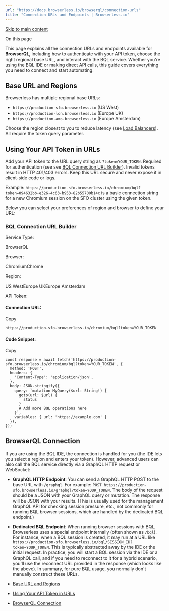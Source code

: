 ```yaml
---
url: "https://docs.browserless.io/browserql/connection-urls"
title: "Connection URLs and Endpoints | Browserless.io"
---
```


[Skip to main content](https://docs.browserless.io/browserql/connection-urls#__docusaurus_skipToContent_fallback)

On this page

This page explains all the connection URLs and endpoints available for **BrowserQL**, including how to authenticate with your API token, choose the right regional base URL, and interact with the BQL service. Whether you're using the BQL IDE or making direct API calls, this guide covers everything you need to connect and start automating.

## Base URL and Regions [​](https://docs.browserless.io/browserql/connection-urls\#base-url-and-regions "Direct link to Base URL and Regions")

Browserless has multiple regional base URLs:

- `https://production-sfo.browserless.io` (US West)
- `https://production-lon.browserless.io` (Europe UK)
- `https://production-ams.browserless.io` (Europe Amsterdam)

Choose the region closest to you to reduce latency (see [Load Balancers](https://docs.browserless.io/baas/load-balancers)). All require the token query parameter.

## Using Your API Token in URLs [​](https://docs.browserless.io/browserql/connection-urls\#using-your-api-token-in-urls "Direct link to Using Your API Token in URLs")

Add your API token to the URL query string as `?token=YOUR_TOKEN`. Required for authentication (see see [BQL Connection URL Builder](https://docs.browserless.io/browserql/connection-urls)). Invalid tokens result in HTTP 401/403 errors. Keep this URL secure and never expose it in client-side code or logs.

Example:
`https://production-sfo.browserless.io/chromium/bql?token=094632bb-e326-4c63-b953-82b55700b14c` is a basic connection string for a new Chromium session on the SFO cluster using the given token.

Below you can select your preferences of region and browser to define your URL:

### BQL Connection URL Builder

Service Type:

BrowserQL

Browser:

ChromiumChrome

Region:

US WestEurope UKEurope Amsterdam

API Token:

#### Connection URL:

Copy

```
https://production-sfo.browserless.io/chromium/bql?token=YOUR_TOKEN
```

#### Code Snippet:

Copy

```
const response = await fetch('https://production-sfo.browserless.io/chromium/bql?token=YOUR_TOKEN', {
  method: 'POST',
  headers: {
    'Content-Type': 'application/json',
  },
  body: JSON.stringify({
    query: `mutation MyQuery($url: String!) {
      goto(url: $url) {
        status
      }
      # Add more BQL operations here
    }`,
    variables: { url: 'https://example.com' }
  }),
});
```

## BrowserQL Connection [​](https://docs.browserless.io/browserql/connection-urls\#browserql-connection "Direct link to BrowserQL Connection")

If you are using the BQL IDE, the connection is handled for you (the IDE lets you select a region
and enters your token). However, advanced users can also call the BQL service directly via a
GraphQL HTTP request or WebSocket:

- **GraphQL HTTP Endpoint**: You can send a GraphQL HTTP POST to the base URL with
`/graphql`. For example: `POST https://production-sfo.browserless.io/graphql?token=YOUR_TOKEN`.
The body of the request should be a JSON with your GraphQL query or mutation. The
response will be JSON with your results. (This is usually used for the management
GraphQL API for checking session pressure, etc., not commonly for running BQL
browser sessions, which are handled by the dedicated BQL endpoint.)

- **Dedicated BQL Endpoint**: When running browser sessions with BQL, Browserless
uses a special endpoint internally (often shown as `/bql`). For instance, when a BQL
session is created, it may run at a URL like
`https://production-sfo.browserless.io/bql/SESSION_ID?token=YOUR_TOKEN`. This is typically abstracted away by the IDE or the initial request. In practice, you
will start a BQL session via the IDE or a GraphQL call, and if you need to reconnect to it
for a hybrid scenario, you'll use the reconnect URL provided in the response (which
looks like the above). In summary, for pure BQL usage, you normally don't manually
construct these URLs.


- [Base URL and Regions](https://docs.browserless.io/browserql/connection-urls#base-url-and-regions)
- [Using Your API Token in URLs](https://docs.browserless.io/browserql/connection-urls#using-your-api-token-in-urls)
- [BrowserQL Connection](https://docs.browserless.io/browserql/connection-urls#browserql-connection)
